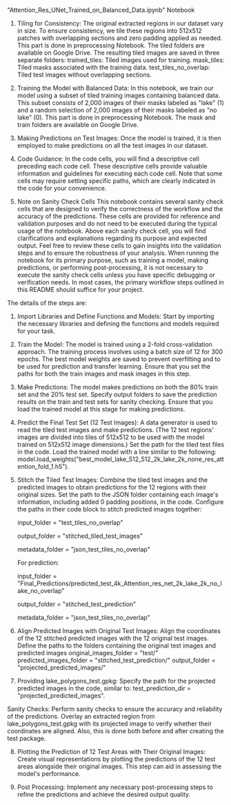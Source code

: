 "Attention_Res_UNet_Trained_on_Balanced_Data.ipynb" Notebook

1. Tiling for Consistency: The original extracted regions in our dataset vary in size. To ensure consistency, we tile these regions into 512x512 patches with overlapping sections and zero padding applied as needed. This part is done in preprocessing Notebook. The tiled folders are available on Google Drive. The resulting tiled images are saved in three separate folders:
trained_tiles: Tiled images used for training.
mask_tiles: Tiled masks associated with the training data.
test_tiles_no_overlap: Tiled test images without overlapping sections.


3. Training the Model with Balanced Data: In this notebook, we train our model using a subset of tiled training images containing balanced data. This subset consists of 2,000 images of their masks labeled as "lake" (1) and a random selection of 2,000 images of their masks labeled as "no lake" (0).  This part is done in preprocessing Notebook. The mask and train folders are available on Google Drive.

4. Making Predictions on Test Images: Once the model is trained, it is then employed to make predictions on all the test images in our dataset.

5. Code Guidance: In the code cells, you will find a descriptive cell preceding each code cell. These descriptive cells provide valuable information and guidelines for executing each code cell. Note that some cells may require setting specific paths, which are clearly indicated in the code for your convenience.
   
6. Note on Sanity Check Cells
This notebook contains several sanity check cells that are designed to verify the correctness of the workflow and the accuracy of the predictions. These cells are provided for reference and validation purposes and do not need to be executed during the typical usage of the notebook.
Above each sanity check cell, you will find clarifications and explanations regarding its purpose and expected output. Feel free to review these cells to gain insights into the validation steps and to ensure the robustness of your analysis.
When running the notebook for its primary purpose, such as training a model, making predictions, or performing post-processing, it is not necessary to execute the sanity check cells unless you have specific debugging or verification needs. In most cases, the primary workflow steps outlined in this README should suffice for your project.
   
The details of the steps are: 

1. Import Libraries and Define Functions and Models: Start by importing the necessary libraries and defining the functions and models required for your task.
   
2. Train the Model:
The model is trained using a 2-fold cross-validation approach.
The training process involves using a batch size of 12 for 300 epochs.
The best model weights are saved to prevent overfitting and to be used for prediction and transfer learning.
Ensure that you set the paths for both the train images and mask images in this step.

3. Make Predictions:
The model makes predictions on both the 80% train set and the 20% test set.
Specify output folders to save the prediction results on the train and test sets for sanity checking.
Ensure that you load the trained model at this stage for making predictions.

4. Predict the Final Test Set (12 Test Images):
A data generator is used to read the tiled test images and make predictions. (The 12 test regions' images are divided into tiles of 512x512 to be used with the model trained on 512x512 image dimensions.)
Set the path for the tiled test files in the code.
Load the trained model with a line similar to the following: model.load_weights("best_model_lake_512_512_2k_lake_2k_none_res_attention_fold_1.h5").

5. Stitch the Tiled Test Images:
Combine the tiled test images and the predicted images to obtain predictions for the 12 regions with their original sizes.
Set the path to the JSON folder containing each image's information, including added 0 padding positions, in the code.
Configure the paths in their code block to stitch predicted images together:

   input_folder = "test_tiles_no_overlap"
   
   output_folder = "stitched_tiled_test_images"
   
   metadata_folder = "json_test_tiles_no_overlap"
   
   For prediction:
   
   input_folder = "Final_Predictions/predicted_test_4k_Attention_res_net_2k_lake_2k_no_lake_no_overlap"
   
   output_folder = "stitched_test_prediction"
   
   metadata_folder = "json_test_tiles_no_overlap"


7. Align Predicted Images with Original Test Images:
Align the coordinates of the 12 stitched predicted images with the 12 original test images.
Define the paths to the folders containing the original test images and predicted images
original_images_folder = "test/"
predicted_images_folder = "stitched_test_prediction/"
output_folder = "projected_predicted_images/"


8. Providing lake_polygons_test.gpkg:
Specify the path for the projected predicted images in the code, similar to: test_prediction_dir = "projected_predicted_images".

Sanity Checks:
Perform sanity checks to ensure the accuracy and reliability of the predictions.
Overlay an extracted region from lake_polygons_test.gpkg with its projected image to verify whether their coordinates are aligned. Also, this is done both before and after creating the test package.

8. Plotting the Prediction of 12 Test Areas with Their Original Images:
Create visual representations by plotting the predictions of the 12 test areas alongside their original images. This step can aid in assessing the model's performance.

9. Post Processing:
Implement any necessary post-processing steps to refine the predictions and achieve the desired output quality.
